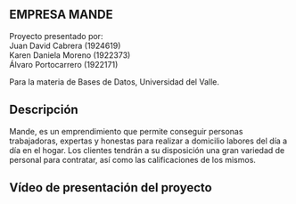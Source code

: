 
## EMPRESA MANDE 

Proyecto presentado por:
<br /> Juan David Cabrera   (1924619)
<br />Karen Daniela Moreno  (1922373)
<br />Álvaro Portocarrero   (1922171)

Para la materia de Bases de Datos, Universidad del Valle.

## Descripción
Mande, es un emprendimiento que permite conseguir personas
trabajadoras, expertas y honestas para realizar a domicilio labores del día a día en el hogar.
Los clientes tendrán a su disposición una gran variedad de personal para contratar, así como 
las calificaciones de los mismos.

## Vídeo de presentación del proyecto



